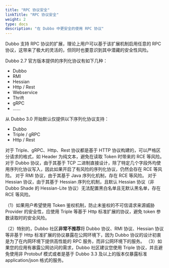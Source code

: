 ```yaml
---
title: "RPC 协议安全"
linkTitle: "RPC 协议安全"
weight: 2
type: docs
description: "在 Dubbo 中更安全的使用 RPC 协议"
---
```


Dubbo 支持 RPC 协议的扩展，理论上用户可以基于该扩展机制启用任意的 RPC 协议，这带来了极大的灵活的，但同时也要意识到其中潜藏的安全性风险。

Dubbo 2.7 官方版本提供的序列化协议有如下几种：
* Dubbo
* RMI
* Hessian
* Http / Rest
* Webservice
* Thrift
* gRPC
* ……

从 Dubbo 3.0 开始默认仅提供以下序列化协议支持：
* Dubbo
* Triple / gRPC
* Http / Rest

对于 Triple、gRPC、Http、Rest 协议都是基于 HTTP 协议构建的，可以严格区分请求的格式，如 Header 为纯文本，避免在读取 Token 时带来的 RCE 等风险。
对于 Dubbo 协议，由于其基于 TCP 二进制直接设计，除了特定几个字段外均使用序列化协议写入，因此如果开启了有风险的序列化协议，仍然会存在 RCE 等风险。
对于 RMI 协议，由于其基于 Java 序列化机制，存在 RCE 等风险。
对于 Hessian 协议，由于其基于 Hessian 序列化机制，且默认 Hessian 协议（非 Dubbo Shade 的 Hessian-Lite 协议）无法配置黑白名单且无默认黑名单，存在 RCE 等风险。

（1）如果用户希望使用 Token 鉴权机制，防止未鉴权的不可信请求来源威胁 Provider 的安全性，应使用 Triple 等基于 Http 标准扩展的协议，避免 token 参数读取时的安全风险。

（2）特别的，Dubbo 社区**非常不推荐**将 Dubbo 协议、RMI 协议、Hessian 协议等非基于 Http 标准扩展的协议暴露在公网环境下，因为 Dubbo 协议的设计初衷是为了在内网环境下提供高性能的 RPC 服务，而非公网环境下的服务。
（3）如果您的应用有暴露公网访问的需求，Dubbo 社区建议您使用 Triple 协议，并且避免使用非 Protobuf 模式或者是基于 Dubbo 3.3 及以上的版本仅暴露标准 application/json 格式的服务。
